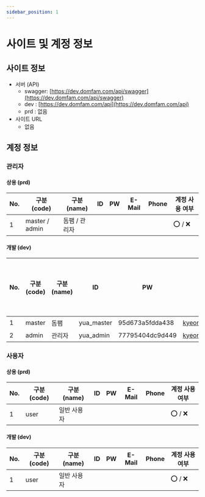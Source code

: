 ```yaml
---
sidebar_position: 1
---
```


# 사이트 및 계정 정보

## 사이트 정보

* 서버 (API)
    * swagger: [https://dev.domfam.com/api/swagger](https://dev.domfam.com/api/swagger)
    * dev : [https://dev.domfam.com/api](https://dev.domfam.com/api)
    * prd : 없음
* 사이트 URL
    * 없음

## 계정 정보

### 관리자

#### 상용 (prd)

| No. | 구분 (code)      | 구분 (name) | ID | PW | E-Mail | Phone | 계정 사용 여부 |
|-----|----------------|-----------|----|----|--------|-------|----------|
| 1   | master / admin | 돔팸 / 관리자  |    |    |        |       | ⭕️ / ❌   |

#### 개발 (dev)

| No. | 구분 (code) | 구분 (name) | ID          | PW              | E-Mail                                                                | Phone | 계정 사용 여부 |
|-----|-----------|-----------|-------------|-----------------|-----------------------------------------------------------------------|-------|----------|
| 1   | master    | 돔팸        | yua\_master | 95d673a5fdda438 | [kyeongah.yu@domfam.com](mailto:kyeongah.yu@domfam.com)               | -     | ⭕️       |
| 2   | admin     | 관리자       | yua\_admin  | 77795404dc9d449 | [kyeongah.yu@domfam.dooray.com](mailto:kyeongah.yu@domfam.dooray.com) | -     | ⭕️       |

### 사용자

#### 상용 (prd)

| No. | 구분 (code) | 구분 (name) | ID | PW | E-Mail | Phone | 계정 사용 여부 |
|-----|-----------|-----------|----|----|--------|-------|----------|
| 1   | user      | 일반 사용자    |    |    |        |       | ⭕️ / ❌   |

#### 개발 (dev)

| No. | 구분 (code) | 구분 (name) | ID | PW | E-Mail | Phone | 계정 사용 여부 |
|-----|-----------|-----------|----|----|--------|-------|----------|
| 1   | user      | 일반 사용자    |    |    |        |       | ⭕️ / ❌   |
